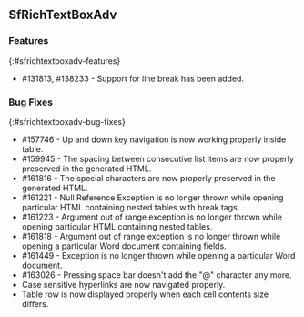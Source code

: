 ## SfRichTextBoxAdv

### Features
{:#sfrichtextboxadv-features}
* \#131813, \#138233 - Support for line break has been added. 

### Bug Fixes
{:#sfrichtextboxadv-bug-fixes}
* \#157746 - Up and down key navigation is now working properly inside table.
* \#159945 - The spacing between consecutive list items are now properly preserved in the generated HTML.
* \#161816 - The special characters are now properly preserved in the generated HTML.
* \#161221 - Null Reference Exception is no longer thrown while opening particular HTML containing nested tables with break tags.
* \#161223 - Argument out of range exception is no longer thrown while opening particular HTML containing nested tables.
* \#161818 - Argument out of range exception is no longer thrown while opening a particular Word document containing fields.
* \#161449 - Exception is no longer thrown while opening a particular Word document.
* \#163026 - Pressing space bar doesn't add the "@" character any more.
* Case sensitive hyperlinks are now navigated properly.
* Table row is now displayed properly when each cell contents size differs.